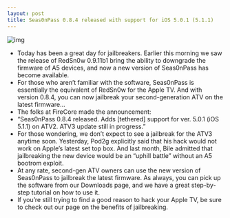```yaml
---
layout: post
title: Seas0nPass 0.8.4 released with support for iOS 5.0.1 (5.1.1)
---
```

![img](http://media.idownloadblog.com/wp-content/uploads/2011/12/Seas0nPass.jpg)
* Today has been a great day for jailbreakers. Earlier this morning we saw the release of RedSn0w 0.9.11b1 bring the ability to downgrade the firmware of A5 devices, and now a new version of Seas0nPass has become available.
* For those who aren’t familiar with the software, Seas0nPass is essentially the equivalent of RedSn0w for the Apple TV. And with version 0.8.4, you can now jailbreak your second-generation ATV on the latest firmware…
* The folks at FireCore made the announcement:
* “Seas0nPass 0.8.4 released. Adds [tethered] support for ver. 5.0.1 (iOS 5.1.1) on ATV2. ATV3 update still in progress.”
* For those wondering, we don’t expect to see a jailbreak for the ATV3 anytime soon. Yesterday, Pod2g explicitly said that his hack would not work on Apple’s latest set top box. And last month, Bile admitted that jailbreaking the new device would be an “uphill battle” without an A5 bootrom exploit.
* At any rate, second-gen ATV owners can use the new version of Seas0nPass to jailbreak the latest firmware. As always, you can pick up the software from our Downloads page, and we have a great step-by-step tutorial on how to use it.
* If you’re still trying to find a good reason to hack your Apple TV, be sure to check out our page on the benefits of jailbreaking.

